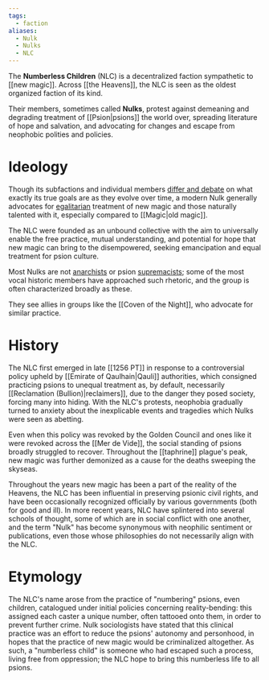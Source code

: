 ```yaml
---
tags:
  - faction
aliases:
  - Nulk
  - Nulks
  - NLC
---
```


The **Numberless Children** (NLC) is a decentralized faction sympathetic to [[new magic]]. Across [[the Heavens]], the NLC is seen as the oldest organized faction of its kind. 

Their members, sometimes called **Nulks**, protest against demeaning and degrading treatment of [[Psion|psions]] the world over, spreading literature of hope and salvation, and advocating for changes and escape from neophobic polities and policies. 


# Ideology
Though its subfactions and individual members [differ and debate](https://en.m.wikipedia.org/wiki/Intersectionality) on what exactly its true goals are as they evolve over time, a modern Nulk generally advocates for [egalitarian](https://en.m.wikipedia.org/wiki/Egalitarianism) treatment of new magic and those naturally talented with it, especially compared to [[Magic|old magic]].

The NLC were founded as an unbound collective with the aim to universally enable the free practice, mutual understanding, and potential for hope that new magic can bring to the disempowered, seeking emancipation and equal treatment for psion culture. 

Most Nulks are not [anarchists](https://en.m.wikipedia.org/wiki/Anarchism) or psion [supremacists](https://en.m.wikipedia.org/wiki/Supremacism); some of the most vocal historic members have approached such rhetoric, and the group is often characterized broadly as these.

They see allies in groups like the [[Coven of the Night]], who advocate for similar practice.

# History

The NLC first emerged in late [[1256 PT]] in response to a controversial policy upheld by [[Emirate of Qaulhain|Qauli]] authorities, which consigned practicing psions to unequal treatment as, by default, necessarily [[Reclamation (Bullion)|reclaimers]], due to the danger they posed society, forcing many into hiding. With the NLC's protests, neophobia gradually turned to anxiety about the inexplicable events and tragedies which Nulks were seen as abetting.

Even when this policy was revoked by the Golden Council and ones like it were revoked across the [[Mer de Vide]], the social standing of psions broadly struggled to recover. Throughout the [[taphrine]] plague's peak, new magic was further demonized as a cause for the deaths sweeping the skyseas.

Throughout the years new magic has been a part of the reality of the Heavens, the NLC has been influential in preserving psionic civil rights, and have been occasionally recognized officially by various governments (both for good and ill). In more recent years, NLC have splintered into several schools of thought, some of which are in social conflict with one another, and the term "Nulk" has become synonymous with neophilic sentiment or publications, even those whose philosophies do not necessarily align with the NLC.

# Etymology
The NLC's name arose from the practice of "numbering" psions, even children, catalogued under initial policies concerning reality-bending: this assigned each caster a unique number, often tattooed onto them, in order to prevent further crime. Nulk sociologists have stated that this clinical practice was an effort to reduce the psions' autonomy and personhood, in hopes that the practice of new magic would be criminalized altogether.  As such, a "numberless child" is someone who had escaped such a process, living free from oppression; the NLC hope to bring this numberless life to all psions.
